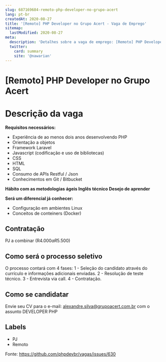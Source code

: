 ```yaml
---
slug: 687169684-remoto-php-developer-no-grupo-acert
lang: pt-br
createdAt: 2020-08-27
title: '[Remoto] PHP Developer no Grupo Acert - Vaga de Emprego'
sitemap:
  lastModified: 2020-08-27
meta:
  description: 'Detalhes sobre a vaga de emprego: [Remoto] PHP Developer no Grupo Acert'
  twitter:
    card: summary
    site: '@nawarian'
---
```


# [Remoto] PHP Developer no Grupo Acert

# Descrição da vaga

**Requisitos necessários:**
- Experiência de ao menos dois anos desenvolvendo PHP
- Orientação a objetos
- Framework Laravel
- Javascript (codificação e uso de bibliotecas)
- CSS
- HTML
- SQL
- Consumo de APIs Restful / Json
- Conhecimentos em Git / Bitbucket

**Hábito com as metodologias ágeis
Inglês técnico
Desejo de aprender**

**Será um diferencial já conhecer:** 
- Configuração em ambientes Linux
- Conceitos de conteiners (Docker)

## Contratação

PJ a combinar (R$4.000 a R$5.500)

## Como será o processo seletivo

O processo contará com 4 fases:
1 - Seleção do candidato através do currículo e informações adicionais enviadas.
2 - Resolução de teste técnico.
3 - Entrevista via call.
4 - Contratação.

## Como se candidatar

Envie seu CV para o e-mail: alexandre.silva@grupoacert.com.br com o assunto DEVELOPER PHP

## Labels

- PJ
- Remoto

Fonte: https://github.com/phpdevbr/vagas/issues/630